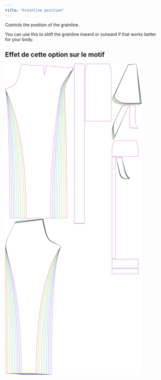 ```yaml
---
title: "Grainline position"
---
```


Controls the position of the grainline.

You can use this to shift the grainline inward or outward if that works better for your body.

## Effet de cette option sur le motif

![This image shows the effect of this option by superimposing several variants that have a different value for this option](charlie_grainlineposition_sample.svg "Effect of this option on the pattern")
